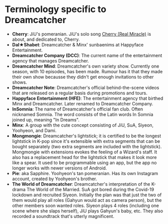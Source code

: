 # Terminology specific to Dreamcatcher

* **Cherry**: JiU's pomeranian. JiU's solo song [Cherry (Real Miracle)](https://www.youtube.com/watch?v=2L0q-nWS1xA) is
  about, and dedicated to, Cherry.
* **Dal★Shabet**: Dreamcatcher & Minx' sunbaenims at Happyface
  Entertainment.
* **Dreamcatcher Company (DCC)**: The current name of the entertainment agency
  that manages Dreamcatcher.
* **Dreamcatcher Mind**: Dreamcatcher's own variety show. Currently
  one season, with 10 episodes, has been made. Rumour has it that they
  made their own show becausse they didn't get enough invitations to
  other shows.
* **Dreamcatcher Note**: Dreamcatcher's official behind-the-scene
  videos that are released on a regular basis during promotions and
  tours.
* **Happyface Entertainment (HFE)**: The entertainment agency that birthed
  Minx and Dreamcatcher. Later renamed to Dreamcatcher Company.
* **InSomnia**: The name of Dreamcatcher's official fan club. Often
  nicknamed Somnia. The word consists of the Latin words In Somnia
  joined up, meaning "In Dreams".
* **Minx**: A group with the cute concept consisting of JiU, SuA, Siyeon,
  Yoohyeon, and Dami.
* **Mongmongie**: Dreamcatcher's lightstick; it is certified to be the
  longest lightstick in K-pop since it's extensible with extra segments
  that can be bought separately (two extra segments are included with
  the lightstick). Mongmongie with extensions evokes the feeling of
  a Wizard's staff. It also has a replacement head for the lightstick
  that makes it look more like a spear. It used to be programmable using
  an app, but the app no longer works with newer versions of Android.
* **Pie**: aka Sapphire. Yoohyeon's tan pomeranian. Has its own
  Instagram account, created by Yoohyeon's brother.
* **The World of Dreamcatcher**: Dreamcatcher's interpretation of the
  K-drama The World of the Married. SuA got bored during the Covid-19
  lockdown and recruited Siyeon. Initially the plan was that just the
  two of them would play all roles (Gahyun would act as camera person),
  but the other members soon wanted roles. Siyeon plays 4 roles
  (including one scene where she slaps herself), JiU plays Gahyun's
  baby, etc. They also recorded a soundtrack that's utterly magnificent.
